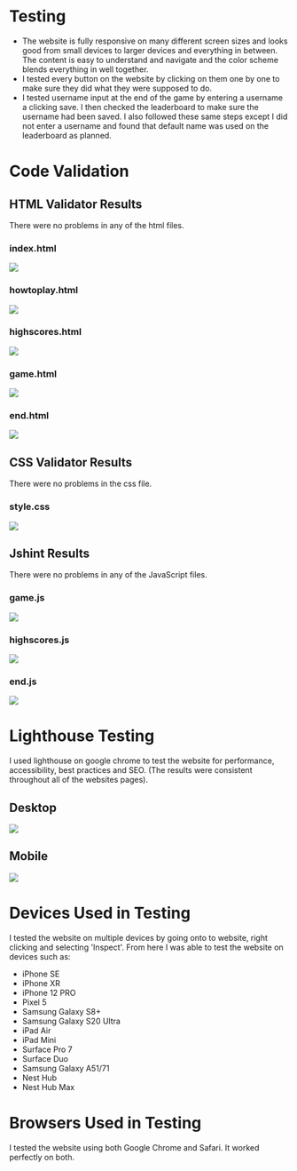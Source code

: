 # Testing
* The website is fully responsive on many different screen sizes and looks good from small devices to larger devices and everything in between. The content is easy to understand and navigate and the color scheme blends everything in well together.
* I tested every button on the website by clicking on them one by one to make sure they did what they were supposed to do. 
* I tested username input at the end of the game by entering a username a clicking save. I then checked the leaderboard to make sure the username had been saved. I also followed these same steps except I did not enter a username and found that default name was used on the leaderboard as planned.

# Code Validation

## HTML Validator Results
There were no problems in any of the html files.

### index.html
<img src="/docs/index-w3c.png">

### howtoplay.html
<img src="/docs/how-to-play-w3c.png">

### highscores.html
<img src="/docs/highscores-w3c.png">

### game.html
<img src="/docs/game-w3c.png">

### end.html
<img src="/docs/end-w3c.png">

## CSS Validator Results
There were no problems in the css file.

### style.css
<img src="/docs/style-w3c.png">


## Jshint Results
There were no problems in any of the JavaScript files.

### game.js
<img src="/docs/game-jshint.png">

### highscores.js
<img src="/docs/highscores-jshint.png">

### end.js
<img src="/docs/end-jshint.png">

# Lighthouse Testing
I used lighthouse on google chrome to test the website for performance, accessibility, best practices and SEO. (The results were consistent throughout all of the websites pages).

## Desktop
<img src="/docs/lighthouse-desktop.png">

## Mobile
<img src="/docs/lighthouse-mobile.png">

# Devices Used in Testing
I tested the website on multiple devices by going onto to website, right clicking and selecting 'Inspect'. From here I was able to test the website on devices such as:

* iPhone SE
* iPhone XR
* iPhone 12 PRO
* Pixel 5
* Samsung Galaxy S8+
* Samsung Galaxy S20 Ultra
* iPad Air
* iPad Mini
* Surface Pro 7
* Surface Duo
* Samsung Galaxy A51/71
* Nest Hub
* Nest Hub Max

# Browsers Used in Testing
I tested the website using both Google Chrome and Safari. It worked perfectly on both.










